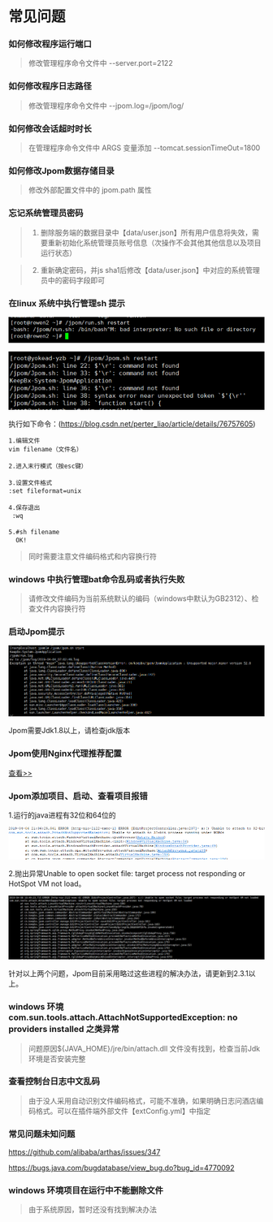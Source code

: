 # 常见问题

### 如何修改程序运行端口

 > 修改管理程序命令文件中 --server.port=2122
    
### 如何修改程序日志路径

 > 修改管理程序命令文件中 --jpom.log=/jpom/log/
    
### 如何修改会话超时时长
    
 > 在管理程序命令文件中 ARGS 变量添加 --tomcat.sessionTimeOut=1800

### 如何修改Jpom数据存储目录
   
 > 修改外部配置文件中的 jpom.path 属性
  
### 忘记系统管理员密码

> 1. 删除服务端的数据目录中【data/user.json】所有用户信息将失效，需要重新初始化系统管理员账号信息（次操作不会其他其他信息以及项目运行状态）

> 2. 重新确定密码，并js sha1后修改【data/user.json】中对应的系统管理员中的密码字段即可
    
### 在linux 系统中执行管理sh 提示

![jpom](../images/error/ff-unix.png)

![jpom](../images/error/command-not-found.png)

执行如下命令：(https://blog.csdn.net/perter_liao/article/details/76757605)

```
1.编辑文件
vim filename（文件名）
  
2.进入末行模式（按esc键）

3.设置文件格式
:set fileformat=unix
 
4.保存退出
 :wq
 
5.#sh filename
  OK!
```
  
> 同时需要注意文件编码格式和内容换行符 

### windows 中执行管理bat命令乱码或者执行失败

> 请修改文件编码为当前系统默认的编码（windows中默认为GB2312）、检查文件内容换行符

### 启动Jpom提示
![jpom](../images/error/jdk-error.png)

Jpom需要Jdk1.8以上，请检查jdk版本

###  Jpom使用Nginx代理推荐配置

[查看>>](../config/nginx-config.md)

### Jpom添加项目、启动、查看项目报错

1.运行的java进程有32位和64位的

![jpom](../images/error/32bit.jpg)

2.抛出异常Unable to open socket file: target process not responding or HotSpot VM not load。

![jpom](../images/error/can't-open-socket-file.jpg)

针对以上两个问题，Jpom目前采用略过这些进程的解决办法，请更新到2.3.1以上。 


### windows 环境 com.sun.tools.attach.AttachNotSupportedException: no providers installed 之类异常

> 问题原因${JAVA_HOME}/jre/bin/attach.dll 文件没有找到，检查当前Jdk环境是否安装完整

### 查看控制台日志中文乱码

> 由于没人采用自动识别文件编码格式，可能不准确，如果明确日志问酒店编码格式。可以在插件端外部文件【extConfig.yml】中指定

### 常见问题未知问题

https://github.com/alibaba/arthas/issues/347

https://bugs.java.com/bugdatabase/view_bug.do?bug_id=4770092

### windows 环境项目在运行中不能删除文件

> 由于系统原因，暂时还没有找到解决办法
